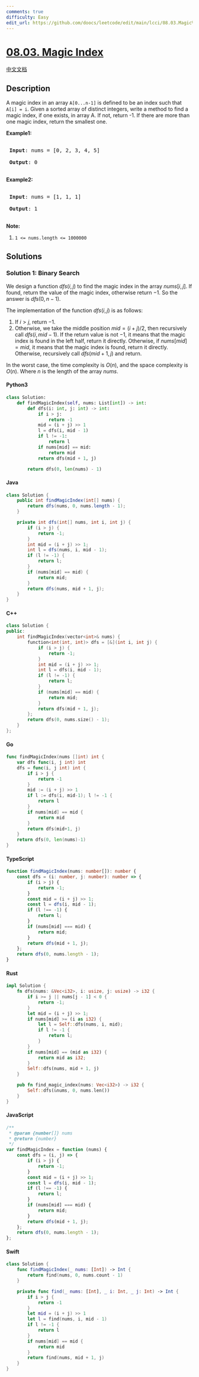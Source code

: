 ```yaml
---
comments: true
difficulty: Easy
edit_url: https://github.com/doocs/leetcode/edit/main/lcci/08.03.Magic%20Index/README_EN.md
---
```


<!-- problem:start -->

# [08.03. Magic Index](https://leetcode.cn/problems/magic-index-lcci)

[中文文档](/lcci/08.03.Magic%20Index/README.md)

## Description

<!-- description:start -->

<p>A magic index in an array <code>A[0...n-1]</code> is defined to be an index such that <code>A[i] = i</code>. Given a sorted array of distinct integers, write a method to find a magic index, if one exists, in array A. If not, return -1. If there are more than one magic index, return the smallest one.</p>

<p><strong>Example1:</strong></p>

<pre>

<strong> Input</strong>: nums = [0, 2, 3, 4, 5]

<strong> Output</strong>: 0

</pre>

<p><strong>Example2:</strong></p>

<pre>

<strong> Input</strong>: nums = [1, 1, 1]

<strong> Output</strong>: 1

</pre>

<p><strong>Note:</strong></p>

<ol>
	<li><code>1 &lt;= nums.length &lt;= 1000000</code></li>
</ol>

<!-- description:end -->

## Solutions

<!-- solution:start -->

### Solution 1: Binary Search

We design a function $dfs(i, j)$ to find the magic index in the array $nums[i, j]$. If found, return the value of the magic index, otherwise return $-1$. So the answer is $dfs(0, n-1)$.

The implementation of the function $dfs(i, j)$ is as follows:

1. If $i > j$, return $-1$.
2. Otherwise, we take the middle position $mid = (i + j) / 2$, then recursively call $dfs(i, mid-1)$. If the return value is not $-1$, it means that the magic index is found in the left half, return it directly. Otherwise, if $nums[mid] = mid$, it means that the magic index is found, return it directly. Otherwise, recursively call $dfs(mid+1, j)$ and return.

In the worst case, the time complexity is $O(n)$, and the space complexity is $O(n)$. Where $n$ is the length of the array $nums$.

<!-- tabs:start -->

#### Python3

```python
class Solution:
    def findMagicIndex(self, nums: List[int]) -> int:
        def dfs(i: int, j: int) -> int:
            if i > j:
                return -1
            mid = (i + j) >> 1
            l = dfs(i, mid - 1)
            if l != -1:
                return l
            if nums[mid] == mid:
                return mid
            return dfs(mid + 1, j)

        return dfs(0, len(nums) - 1)
```

#### Java

```java
class Solution {
    public int findMagicIndex(int[] nums) {
        return dfs(nums, 0, nums.length - 1);
    }

    private int dfs(int[] nums, int i, int j) {
        if (i > j) {
            return -1;
        }
        int mid = (i + j) >> 1;
        int l = dfs(nums, i, mid - 1);
        if (l != -1) {
            return l;
        }
        if (nums[mid] == mid) {
            return mid;
        }
        return dfs(nums, mid + 1, j);
    }
}
```

#### C++

```cpp
class Solution {
public:
    int findMagicIndex(vector<int>& nums) {
        function<int(int, int)> dfs = [&](int i, int j) {
            if (i > j) {
                return -1;
            }
            int mid = (i + j) >> 1;
            int l = dfs(i, mid - 1);
            if (l != -1) {
                return l;
            }
            if (nums[mid] == mid) {
                return mid;
            }
            return dfs(mid + 1, j);
        };
        return dfs(0, nums.size() - 1);
    }
};
```

#### Go

```go
func findMagicIndex(nums []int) int {
	var dfs func(i, j int) int
	dfs = func(i, j int) int {
		if i > j {
			return -1
		}
		mid := (i + j) >> 1
		if l := dfs(i, mid-1); l != -1 {
			return l
		}
		if nums[mid] == mid {
			return mid
		}
		return dfs(mid+1, j)
	}
	return dfs(0, len(nums)-1)
}
```

#### TypeScript

```ts
function findMagicIndex(nums: number[]): number {
    const dfs = (i: number, j: number): number => {
        if (i > j) {
            return -1;
        }
        const mid = (i + j) >> 1;
        const l = dfs(i, mid - 1);
        if (l !== -1) {
            return l;
        }
        if (nums[mid] === mid) {
            return mid;
        }
        return dfs(mid + 1, j);
    };
    return dfs(0, nums.length - 1);
}
```

#### Rust

```rust
impl Solution {
    fn dfs(nums: &Vec<i32>, i: usize, j: usize) -> i32 {
        if i >= j || nums[j - 1] < 0 {
            return -1;
        }
        let mid = (i + j) >> 1;
        if nums[mid] >= (i as i32) {
            let l = Self::dfs(nums, i, mid);
            if l != -1 {
                return l;
            }
        }
        if nums[mid] == (mid as i32) {
            return mid as i32;
        }
        Self::dfs(nums, mid + 1, j)
    }

    pub fn find_magic_index(nums: Vec<i32>) -> i32 {
        Self::dfs(&nums, 0, nums.len())
    }
}
```

#### JavaScript

```js
/**
 * @param {number[]} nums
 * @return {number}
 */
var findMagicIndex = function (nums) {
    const dfs = (i, j) => {
        if (i > j) {
            return -1;
        }
        const mid = (i + j) >> 1;
        const l = dfs(i, mid - 1);
        if (l !== -1) {
            return l;
        }
        if (nums[mid] === mid) {
            return mid;
        }
        return dfs(mid + 1, j);
    };
    return dfs(0, nums.length - 1);
};
```

#### Swift

```swift
class Solution {
    func findMagicIndex(_ nums: [Int]) -> Int {
        return find(nums, 0, nums.count - 1)
    }

    private func find(_ nums: [Int], _ i: Int, _ j: Int) -> Int {
        if i > j {
            return -1
        }
        let mid = (i + j) >> 1
        let l = find(nums, i, mid - 1)
        if l != -1 {
            return l
        }
        if nums[mid] == mid {
            return mid
        }
        return find(nums, mid + 1, j)
    }
}
```

<!-- tabs:end -->

<!-- solution:end -->

<!-- problem:end -->
